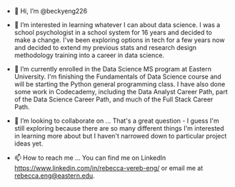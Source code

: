 - 👋 Hi, I’m @beckyeng226
- 👀 I’m interested in learning whatever I can about data science.  I was a school psychologist in a school system for 16 years and decided to make a change.  I've been
exploring options in tech for a few years now and decided to extend my previous stats and research design methodology training into a career in data science.

- 🌱 I’m currently enrolled in the Data Science MS program at Eastern University.  I'm finishing the Fundamentals of Data Science course and will be starting the Python 
general programming class.  I have also done some work in Codecademy, including the Data Analyst Career Path, part of the Data Science Career Path,
and much of the Full Stack Career Path.  

- 💞️ I’m looking to collaborate on ...  That's a great question - I guess I'm still exploring because there are so many different things I'm interested in learning more
about but I haven't narrowed down to particular project ideas yet.
- 📫 How to reach me ...  You can find me on LinkedIn https://www.linkedin.com/in/rebecca-vereb-eng/ or email me at rebecca.eng@eastern.edu.

<!---
beckyeng226/beckyeng226 is a ✨ special ✨ repository because its `README.md` (this file) appears on your GitHub profile.
You can click the Preview link to take a look at your changes.
--->
